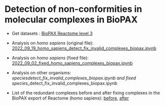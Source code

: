 # Detection of non-conformities in molecular complexes in BioPAX

- Get datasets : [BioPAX Reactome level 3](https://reactome.org/download-data#:~:text=Events%20in%20the-,BioPAX%20level%203,-format.)

- Analysis on *homo sapiens* (original file): [2022_09_19_homo_sapiens_detect_fix_invalid_complexes_biopax.ipynb](https://github.com/cjuigne/non_conformities_detection_biopax/blob/main/2022_09_19_homo_sapiens_detect_fix_invalid_complexes_biopax.ipynb)

- Analysis on *homo sapiens* (fixed file): [2022_09_02_fixed_homo_sapiens_complexes_biopax.ipynb](https://github.com/cjuigne/non_conformities_detection_biopax/blob/main/2022_09_02_fixed_homo_sapiens_complexes_biopax.ipynb)

- Analysis on other organisms: *species*_detect_fix_invalid_complexes_biopax.ipynb 
and fixed_ *species*_detect_fix_invalid_complexes_biopax.ipynb

- List of the redundant complexes before and after fixing complexes in the BioPAX export of Reactome (homo sapiens): [before](https://github.com/cjuigne/non_conformities_detection_biopax/blob/main/results-81-48887/2022_09_06_reactomev81_hsapiens_complexes_orig_redundant.ttl), [after](https://github.com/cjuigne/non_conformities_detection_biopax/blob/main/results-81-48887/2022_09_06_reactomev81_hsapiens_complexes_fixed_redundant.ttl)
